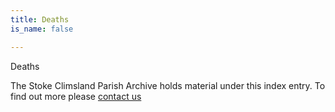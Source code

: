 ```yaml
---
title: Deaths
is_name: false

---
```


Deaths


The Stoke Climsland Parish Archive holds material under this index entry. To find out more please [contact us](/contact/)
